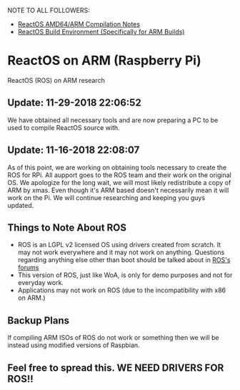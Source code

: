 NOTE TO ALL FOLLOWERS: 

* [ReactOS AMD64/ARM Compilation Notes](https://reactos.org/wiki/AMD64)
* [ReactOS Build Environment (Specifically for ARM Builds)](https://download.reactos.org/reactos/RosBE-Windows/arm/1.0/RosBE-ARM-1.0.exe)

# ReactOS on ARM (Raspberry Pi)
ReactOS (ROS) on ARM research

## Update: 11-29-2018 22:06:52

We have obtained all necessary tools and are now preparing a PC to be used to compile ReactOS source with.

## Update: 11-16-2018 22:08:07

As of this point, we are working on obtaining tools necessary to create the ROS for RPi.  All aupport goes to the ROS team and their work on the original OS. We apologize for the long wait, we will most likely redistribute a copy of ARM by xmas. Even though it's ARM based doesn't necessarily mean it will work on the Pi. We will continue researching and keeping you guys updated.

## Things to Note About ROS

* ROS is an LGPL v2 licensed OS using drivers created from scratch. It may not work everywhere and it may not work on anything. Questions regarding anything else other than boot should be talked about in [ROS's forums](https://www.reactos.org/forum/)
* This version of ROS, just like WoA, is only for demo purposes and not for everyday work.
* Applications may not work on ROS (due to the incompatibility with x86 on ARM.)

## Backup Plans

If compiling ARM ISOs of ROS do not work or something then we will be instead using modified versions of Raspbian.

## Feel free to spread this. WE NEED DRIVERS FOR ROS!!
